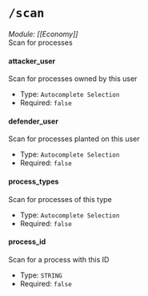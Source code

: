 # `/scan`
*Module: [[Economy]]*<br>
Scan for processes
#### attacker_user
Scan for processes owned by this user
- Type: `Autocomplete Selection`
- Required: `false`
#### defender_user
Scan for processes planted on this user
- Type: `Autocomplete Selection`
- Required: `false`
#### process_types
Scan for processes of this type
- Type: `Autocomplete Selection`
- Required: `false`
#### process_id
Scan for a process with this ID
- Type: `STRING`
- Required: `false`
